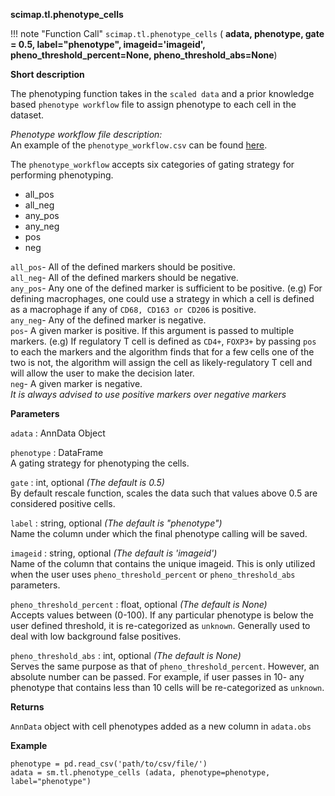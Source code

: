 **scimap.tl.phenotype_cells**

!!! note "Function Call"
    `scimap.tl.phenotype_cells` (
      **adata,
      phenotype,
      gate = 0.5,
      label="phenotype",
      imageid='imageid',
      pheno_threshold_percent=None,
      pheno_threshold_abs=None**)

**Short description**

The phenotyping function takes in the `scaled data` and a prior knowledge based `phenotype workflow` file to assign phenotype to each cell in the dataset.

*Phenotype workflow file description:*  
An example of the `phenotype_workflow.csv` can be found [here](https://github.com/ajitjohnson/scimap/blob/master/scimap/tests/_data/phenotype_workflow.csv).  

The `phenotype_workflow` accepts six categories of gating strategy for performing phenotyping.

- all_pos
- all_neg
- any_pos
- any_neg
- pos
- neg

`all_pos`- All of the defined markers should be positive.  
`all_neg`- All of the defined markers should be negative.  
`any_pos`- Any one of the defined marker is sufficient to be positive. (e.g) For defining macrophages, one could use a strategy in which a cell is defined as a macrophage if any of `CD68, CD163 or CD206` is positive.  
`any_neg`- Any of the defined marker is negative.  
`pos`- A given marker is positive. If this argument is passed to multiple markers. (e.g) If regulatory T cell is defined as `CD4+`, `FOXP3+` by passing `pos` to each the markers and the algorithm finds that for a few cells one of the two is not, the algorithm will assign the cell as likely-regulatory T cell and will allow the user to make the decision later.  
`neg`- A given marker is negative.  
*It is always advised to use positive markers over negative markers*  

**Parameters**

`adata` : AnnData Object  

`phenotype` : DataFrame  
A gating strategy for phenotyping the cells.  

`gate` : int, optional *(The default is 0.5)*  
By default rescale function, scales the data such that values above 0.5 are considered positive cells.  

`label` : string, optional *(The default is "phenotype")*  
Name the column under which the final phenotype calling will be saved.  

`imageid` : string, optional *(The default is 'imageid')*  
Name of the column that contains the unique imageid. This is only utilized when the user uses `pheno_threshold_percent` or `pheno_threshold_abs` parameters.  

`pheno_threshold_percent` : float, optional *(The default is None)*  
Accepts values between (0-100). If any particular phenotype is below the user defined threshold, it is re-categorized as `unknown`. Generally used to deal with low background false positives.  

`pheno_threshold_abs` : int, optional *(The default is None)*  
Serves the same purpose as that of `pheno_threshold_percent`. However, an absolute number can be passed. For example, if user passes in 10- any phenotype that contains less than 10 cells will be re-categorized as `unknown`.  

**Returns**

`AnnData` object with cell phenotypes added as a new column in `adata.obs`

**Example**

```
phenotype = pd.read_csv('path/to/csv/file/')
adata = sm.tl.phenotype_cells (adata, phenotype=phenotype, label="phenotype")
```
